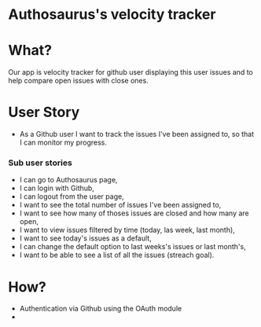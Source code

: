 # Authosaurus's velocity tracker

# What?
Our app is velocity tracker for github user displaying this user issues and to help compare open issues with close ones.

# User Story

- As a Github user I want to track the issues I've been assigned to, so that I can monitor my progress.

### Sub user stories

- I can go to Authosaurus page,
- I can login with Github,
- I can logout from the user page,
- I want to see the total number of issues I've been assigned to,
- I want to see how many of thoses issues are closed and how many are open,
- I want to view issues filtered by time (today, las week, last month),
- I want to see today's issues as a default,
- I can change the default option to last weeks's issues or last month's,
- I want to be able to see a list of all the issues (streach goal).

# How?
 
- Authentication via Github using the OAuth module
- 
